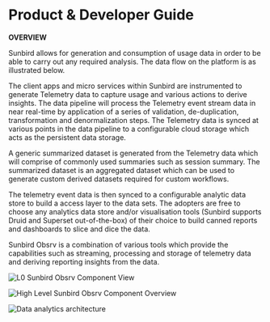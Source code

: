 # Product & Developer Guide

**OVERVIEW**

Sunbird allows for generation and consumption of usage data in order to be able to carry out any required analysis. The data flow on the platform is as illustrated below.

The client apps and micro services within Sunbird are instrumented to generate Telemetry data to capture usage and various actions to derive insights. The data pipeline will process the Telemetry event stream data in near real-time by application of a series of validation, de-duplication, transformation and denormalization steps. The Telemetry data is synced at various points in the data pipeline to a configurable cloud storage which acts as the persistent data storage.

A generic summarized dataset is generated from the Telemetry data which will comprise of commonly used summaries such as session summary. The summarized dataset is an aggregated dataset which can be used to generate custom derived datasets required for custom workflows.

The telemetry event data is then synced to a configurable analytic data store to build a access layer to the data sets. The adopters are free to choose any analytics data store and/or visualisation tools (Sunbird supports Druid and Superset out-of-the-box) of their choice to build canned reports and dashboards to slice and dice the data.

Sunbird Obsrv is a combination of various tools which provide the capabilities such as streaming, processing and storage of telemetry data and deriving reporting insights from the data.

![L0 Sunbird Obsrv Component View](../../../../.gitbook/assets/L0\_View.png)

![High Level Sunbird Obsrv Component Overview](../../../../.gitbook/assets/Component\_View.png)

![Data analytics architecture](<../../../../.gitbook/assets/DataPipeline BB HighLevel Diagram.png>)
